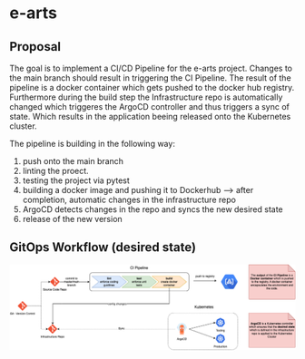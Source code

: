 # e-arts

## Proposal

The goal is to implement a CI/CD Pipeline for the e-arts project. Changes to the main branch should result in triggering the CI Pipeline. The result of the pipeline is a docker container which gets pushed to the docker hub registry. Furthermore during the build step the Infrastructure repo is automatically changed which triggeres the ArgoCD controller and thus triggers a sync of state. Which results in the application beeing released onto the Kubernetes cluster.
 
The pipeline is building in the following way:
1. push onto the main branch 
2. linting the proect. 
3. testing the project via pytest 
4. building a docker image and pushing it to Dockerhub --> after completion, automatic changes in the infrastructure repo
5. ArgoCD detects changes in the repo and syncs the new desired state
6. release of the new version

## GitOps Workflow (desired state)

![GitOpsWorkflow](/ressources/GitOpsWorkflow.png)
